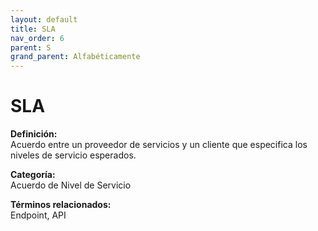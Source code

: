 ```yaml
---
layout: default
title: SLA
nav_order: 6
parent: S
grand_parent: Alfabéticamente
---
```


# SLA

**Definición:**  
Acuerdo entre un proveedor de servicios y un cliente que especifica los niveles de servicio esperados.

**Categoría:**  
Acuerdo de Nivel de Servicio  

  


**Términos relacionados:**  
Endpoint, API
